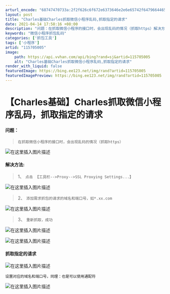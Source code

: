 ```yaml
---
arturl_encode: "68747470733a:2f2f626c6f672e6373646e2e6e65742f64796644657765792f:61727469636c652f64657461696c732f313135373035303035"
layout: post
title: "Charles基础Charles抓取微信小程序乱码,抓取指定的请求"
date: 2021-04-14 17:58:16 +08:00
description: "问题：在抓取微信小程序的接口时，会出现乱码的情况（抓取https）解决方法:1、点击 【工具栏-->"
keywords: "微信小程序抓包乱码"
categories: ['抓包工具']
tags: ['小程序']
artid: "115705005"
image:
    path: https://api.vvhan.com/api/bing?rand=sj&artid=115705005
    alt: "Charles基础Charles抓取微信小程序乱码,抓取指定的请求"
render_with_liquid: false
featuredImage: https://bing.ee123.net/img/rand?artid=115705005
featuredImagePreview: https://bing.ee123.net/img/rand?artid=115705005
---
```


# 【Charles基础】Charles抓取微信小程序乱码，抓取指定的请求

#### 问题：

> `在抓取微信小程序的接口时，会出现乱码的情况（抓取https）`

![在这里插入图片描述](https://i-blog.csdnimg.cn/blog_migrate/67fe3a5b1a14ea6e378e85523eadd693.png)

#### 解决方法:

> 1、
> `点击 【工具栏-->Proxy-->SSL Proxying Settings...】`

![在这里插入图片描述](https://i-blog.csdnimg.cn/blog_migrate/1509706faae0ca4a18dcca8695c411f7.png)

> 2、
> `添加需求抓包的请求的域名和端口号，如*.xx.com`

![在这里插入图片描述](https://i-blog.csdnimg.cn/blog_migrate/ec561040c0fc1f612252dd51a5fe95c4.png)

> 3、
> `重新抓取，成功`

![在这里插入图片描述](https://i-blog.csdnimg.cn/blog_migrate/b8d5e44665006679ca424b896b5d7dac.png)

![在这里插入图片描述](https://i-blog.csdnimg.cn/blog_migrate/f57d6b6bbb5692e31a6f3ec2cc0e75e5.png)

#### 抓取指定的请求

![在这里插入图片描述](https://i-blog.csdnimg.cn/blog_migrate/aa142c0d07ed985ca52d4cad43938dd7.png)

`设置对应的域名和端口号，同理：也是可以使用通配符`
  
![在这里插入图片描述](https://i-blog.csdnimg.cn/blog_migrate/b4ff9e7a93b08e59a9697a57040051c5.png)